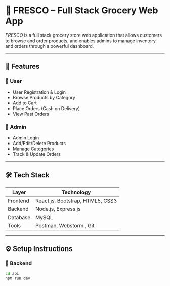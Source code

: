 # 🌿 FRESCO – Full Stack Grocery Web App

*FRESCO* is a full stack grocery store web application that allows customers to browse and order products, and enables admins to manage inventory and orders through a powerful dashboard.

---

## 🚀 Features

### 👤 User
- User Registration & Login
- Browse Products by Category
- Add to Cart
- Place Orders (Cash on Delivery)
- View Past Orders

### 🛒 Admin
- Admin Login
- Add/Edit/Delete Products
- Manage Categories
- Track & Update Orders

---

## 🛠 Tech Stack

| Layer      | Technology                |
|------------|----------------------------|
| Frontend   | React.js, Bootstrap, HTML5, CSS3 |
| Backend    | Node.js, Express.js        |
| Database   | MySQL                      |
| Tools      | Postman, Webstorm , Git      |

---

## ⚙ Setup Instructions

### 🧩 Backend

```bash
cd api
npm run dev


